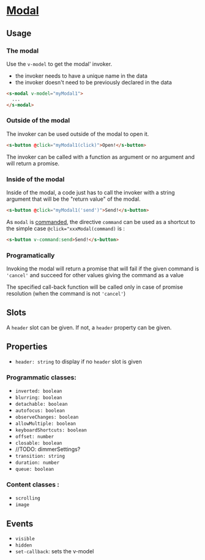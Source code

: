 # [Modal](https://semantic-ui.com/modules/modal.html)

## Usage
### The modal
Use the `v-model` to get the modal' invoker.
- the invoker needs to have a unique name in the data
- the invoker doesn't need to be previously declared in the data
```html
<s-modal v-model="myModal1">
  ...
</s-modal>
```
### Outside of the modal
The invoker can be used outside of the modal to open it.
```html
<s-button @click="myModal1(click)">Open!</s-button>
```
The invoker can be called with a function as argument or no argument and will return a promise.
### Inside of the modal
Inside of the modal, a code just has to call the invoker with a string argument that will be the "return value" of the modal.
```html
<s-button @click="myModal1('send')">Send!</s-button>
```
As `modal` is [commanded](../concepts/commanded.md), the directive `command` can be used as a shortcut to the simple case `@click="xxxModal(command)` is :
```html
<s-button v-command:send>Send!</s-button>
```
### Programatically
Invoking the modal will return a promise that will fail if the given command is `'cancel'` and succeed for other values giving the command as a value

The specified call-back function will be called only in case of promise resolution (when the command is not `'cancel'`)
## Slots
A `header` slot can be given. If not, a `header` property can be given.

## Properties
- `header: string` to display if no `header` slot is given
### Programmatic classes:
- `inverted: boolean`
- `blurring: boolean`
- `detachable: boolean`
- `autofocus: boolean`
- `observeChanges: boolean`
- `allowMultiple: boolean`
- `keyboardShortcuts: boolean`
- `offset: number`
- `closable: boolean`
- //TODO: dimmerSettings?
- `transition: string`
- `duration: number`
- `queue: boolean`
### Content classes :
- `scrolling`
- `image`
## Events
- `visible`
- `hidden`
- `set-callback`: sets the v-model